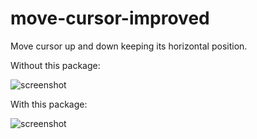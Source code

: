 # move-cursor-improved
Move cursor up and down keeping its horizontal position.

Without this package:

![screenshot](https://github.com/susisu/move-cursor-improved/wiki/images/without-mci.gif)

With this package:

![screenshot](https://github.com/susisu/move-cursor-improved/wiki/images/with-mci.gif)
